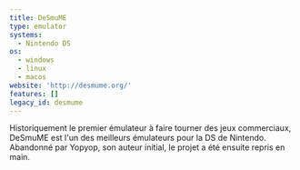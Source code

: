 ```yaml
---
title: DeSmuME
type: emulator
systems:
  - Nintendo DS
os:
  - windows
  - linux
  - macos
website: 'http://desmume.org/'
features: []
legacy_id: desmume
---
```

Historiquement le premier émulateur à faire tourner des jeux commerciaux, DeSmuME est l'un des meilleurs émulateurs pour la DS de Nintendo. Abandonné par Yopyop, son auteur initial, le projet a été ensuite repris en main.
